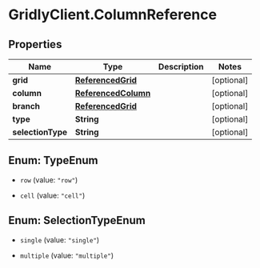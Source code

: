 # GridlyClient.ColumnReference

## Properties

Name | Type | Description | Notes
------------ | ------------- | ------------- | -------------
**grid** | [**ReferencedGrid**](ReferencedGrid.md) |  | [optional] 
**column** | [**ReferencedColumn**](ReferencedColumn.md) |  | [optional] 
**branch** | [**ReferencedGrid**](ReferencedGrid.md) |  | [optional] 
**type** | **String** |  | [optional] 
**selectionType** | **String** |  | [optional] 



## Enum: TypeEnum


* `row` (value: `"row"`)

* `cell` (value: `"cell"`)





## Enum: SelectionTypeEnum


* `single` (value: `"single"`)

* `multiple` (value: `"multiple"`)




